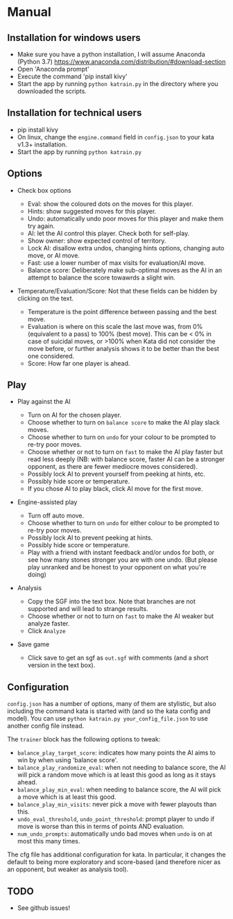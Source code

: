 Manual
======

Installation for windows users
------------------------------
* Make sure you have a python installation, I will assume Anaconda (Python 3.7) https://www.anaconda.com/distribution/#download-section
* Open 'Anaconda prompt'
* Execute the command 'pip install kivy'
* Start the app by running `python katrain.py` in the directory where you downloaded the scripts.

Installation for technical users
--------------------------------
* pip install kivy
* On linux, change the `engine.command` field in `config.json` to your kata v1.3+ installation.
* Start the app by running `python katrain.py`

Options
-------
* Check box options
    * Eval: show the coloured dots on the moves for this player.
    * Hints: show suggested moves for this player.
    * Undo: automatically undo poor moves for this player and make them try again.
    * AI: let the AI control this player. Check both for self-play.
    * Show owner: show expected control of territory.    
    * Lock AI: disallow extra undos, changing hints options, changing auto move, or AI move.
    * Fast: use a lower number of max visits for evaluation/AI move.
    * Balance score: Deliberately make sub-optimal moves as the AI in an attempt to balance the score towawrds a slight win.

* Temperature/Evaluation/Score: Not that these fields can be hidden by clicking on the text.
    * Temperature is the point difference between passing and the best move.
    * Evaluation is where on this scale the last move was, from 0% (equivalent to a pass) to 100% (best move). 
    This can be < 0% in case of suicidal moves, or >100% when Kata did not consider the move before, or further analysis shows it to be better than the best one considered.
    * Score: How far one player is ahead.

Play
----

* Play against the AI
    * Turn on AI for the chosen player. 
    * Choose whether to turn on `balance score` to make the AI play slack moves.
    * Choose whether to turn on `undo` for your colour to be prompted to re-try poor moves. 
    * Choose whether or not to turn on `fast` to make the AI play faster but read less deeply (NB: with balance score, faster AI can be a stronger opponent, as there are fewer mediocre moves considered).
    * Possibly lock AI to prevent yourself from peeking at hints, etc.
    * Possibly hide score or temperature.
    * If you chose AI to play black, click AI move for the first move.
    
* Engine-assisted play
    * Turn off auto move.
    * Choose whether to turn on `undo` for either colour to be prompted to re-try poor moves.
    * Possibly lock AI to prevent peeking at hints.
    * Possibly hide score or temperature.
    * Play with a friend with instant feedback and/or undos for both, or see how many stones stronger you are with one undo. (But please play unranked and be honest to your opponent on what you're doing) 

* Analysis
    * Copy the SGF into the text box. Note that branches are not supported and will lead to strange results.
    * Choose whether or not to turn on `fast` to make the AI weaker but analyze faster.
    * Click `Analyze`
    
* Save game
    * Click save to get an sgf as `out.sgf` with comments (and a short version in the text box).

Configuration
-------------
`config.json` has a number of options, many of them are stylistic, but also including the command kata is started with (and so the kata config and model).
You can use `python katrain.py your_config_file.json` to use another config file instead.

The `trainer` block has the following options to tweak:

* `balance_play_target_score`: indicates how many points the AI aims to win by when using 'balance score'.
* `balance_play_randomize_eval`: when not needing to balance score, the AI will pick a random move which is at least this good as long as it stays ahead.
* `balance_play_min_eval`: when needing to balance score, the AI will pick a move which is at least this good.
* `balance_play_min_visits`: never pick a move with fewer playouts than this.
* `undo_eval_threshold`, `undo_point_threshold`: prompt player to undo if move is worse than this in terms of points AND evaluation.
* `num_undo_prompts`: automatically undo bad moves when `undo` is on at most this many times.

The cfg file has additional configuration for kata. In particular, it changes the default to being more exploratory and score-based (and therefore nicer as an opponent, but weaker as analysis tool).

TODO
----
* See github issues!
